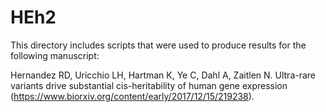 # HEh2

This directory includes scripts that were used to produce results for the following manuscript:

Hernandez RD, Uricchio LH, Hartman K, Ye C, Dahl A, Zaitlen N. Ultra-rare variants drive substantial cis-heritability of human gene expression (https://www.biorxiv.org/content/early/2017/12/15/219238).

